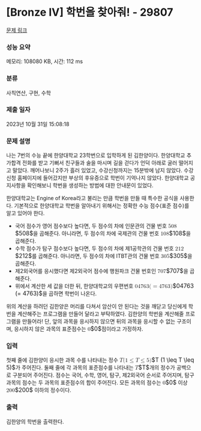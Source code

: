 # [Bronze IV] 학번을 찾아줘! - 29807 

[문제 링크](https://www.acmicpc.net/problem/29807) 

### 성능 요약

메모리: 108080 KB, 시간: 112 ms

### 분류

사칙연산, 구현, 수학

### 제출 일자

2023년 10월 31일 15:08:18

### 문제 설명

<p>나는 7번의 수능 끝에 한양대학교 23학번으로 입학하게 된 김한양이다. 한양대학교 추가합격 전화를 받고 기뻐서 친구들과 술을 마시며 길을 걷다가 언덕 아래로 굴러 떨어지고 말았다. 깨어나보니 2주가 흘러 있었고, 수강신청까지는 15분밖에 남지 않았다. 수강신청 홈페이지에 들어갔지만 부상의 후유증으로 학번이 기억나지 않았다. 한양대학교 공지사항을 확인해보니 학번을 생성하는 방법에 대한 안내문이 있었다.</p>

<p>한양대학교는 Engine of Korea라고 불리는 만큼 학번을 만들 때 특수한 공식을 사용한다. 기본적으로 한양대학교 학번을 알아내기 위해서는 정확한 수능 점수(표준 점수)를 알고 있어야 한다. </p>

<ul>
	<li>국어 점수가 영어 점수보다 높다면, 두 점수의 차에 인문관의 건물 번호 <mjx-container class="MathJax" jax="CHTML" style="font-size: 109%; position: relative;"><mjx-math class="MJX-TEX" aria-hidden="true"><mjx-mn class="mjx-n"><mjx-c class="mjx-c35"></mjx-c><mjx-c class="mjx-c30"></mjx-c><mjx-c class="mjx-c38"></mjx-c></mjx-mn></mjx-math><mjx-assistive-mml unselectable="on" display="inline"><math xmlns="http://www.w3.org/1998/Math/MathML"><mn>508</mn></math></mjx-assistive-mml><span aria-hidden="true" class="no-mathjax mjx-copytext">$508$</span></mjx-container>을 곱해준다. 	아니라면, 두 점수의 차에 국제관의 건물 번호 <mjx-container class="MathJax" jax="CHTML" style="font-size: 109%; position: relative;"><mjx-math class="MJX-TEX" aria-hidden="true"><mjx-mn class="mjx-n"><mjx-c class="mjx-c31"></mjx-c><mjx-c class="mjx-c30"></mjx-c><mjx-c class="mjx-c38"></mjx-c></mjx-mn></mjx-math><mjx-assistive-mml unselectable="on" display="inline"><math xmlns="http://www.w3.org/1998/Math/MathML"><mn>108</mn></math></mjx-assistive-mml><span aria-hidden="true" class="no-mathjax mjx-copytext">$108$</span></mjx-container>을 곱해준다.</li>
	<li>수학 점수가 탐구 점수보다 높다면, 두 점수의 차에 제1공학관의 건물  번호 <mjx-container class="MathJax" jax="CHTML" style="font-size: 109%; position: relative;"><mjx-math class="MJX-TEX" aria-hidden="true"><mjx-mn class="mjx-n"><mjx-c class="mjx-c32"></mjx-c><mjx-c class="mjx-c31"></mjx-c><mjx-c class="mjx-c32"></mjx-c></mjx-mn></mjx-math><mjx-assistive-mml unselectable="on" display="inline"><math xmlns="http://www.w3.org/1998/Math/MathML"><mn>212</mn></math></mjx-assistive-mml><span aria-hidden="true" class="no-mathjax mjx-copytext">$212$</span></mjx-container>를 곱해준다. 	아니라면, 두 점수의 차에 ITBT관의 건물 번호 <mjx-container class="MathJax" jax="CHTML" style="font-size: 109%; position: relative;"><mjx-math class="MJX-TEX" aria-hidden="true"><mjx-mn class="mjx-n"><mjx-c class="mjx-c33"></mjx-c><mjx-c class="mjx-c30"></mjx-c><mjx-c class="mjx-c35"></mjx-c></mjx-mn></mjx-math><mjx-assistive-mml unselectable="on" display="inline"><math xmlns="http://www.w3.org/1998/Math/MathML"><mn>305</mn></math></mjx-assistive-mml><span aria-hidden="true" class="no-mathjax mjx-copytext">$305$</span></mjx-container>을 곱해준다.</li>
	<li>제2외국어를 응시했다면 제2외국어 점수에 행원파크 건물 번호인 <mjx-container class="MathJax" jax="CHTML" style="font-size: 109%; position: relative;"><mjx-math class="MJX-TEX" aria-hidden="true"><mjx-mn class="mjx-n"><mjx-c class="mjx-c37"></mjx-c><mjx-c class="mjx-c30"></mjx-c><mjx-c class="mjx-c37"></mjx-c></mjx-mn></mjx-math><mjx-assistive-mml unselectable="on" display="inline"><math xmlns="http://www.w3.org/1998/Math/MathML"><mn>707</mn></math></mjx-assistive-mml><span aria-hidden="true" class="no-mathjax mjx-copytext">$707$</span></mjx-container>을 곱해준다.</li>
	<li>위에서 계산한 세 값을 더한 뒤, 한양대학교의 우편번호 <mjx-container class="MathJax" jax="CHTML" style="font-size: 109%; position: relative;"><mjx-math class="MJX-TEX" aria-hidden="true"><mjx-mn class="mjx-n"><mjx-c class="mjx-c30"></mjx-c><mjx-c class="mjx-c34"></mjx-c><mjx-c class="mjx-c37"></mjx-c><mjx-c class="mjx-c36"></mjx-c><mjx-c class="mjx-c33"></mjx-c></mjx-mn><mjx-mo class="mjx-n"><mjx-c class="mjx-c28"></mjx-c></mjx-mo><mjx-mo class="mjx-n"><mjx-c class="mjx-c3D"></mjx-c></mjx-mo><mjx-mn class="mjx-n" space="4"><mjx-c class="mjx-c34"></mjx-c><mjx-c class="mjx-c37"></mjx-c><mjx-c class="mjx-c36"></mjx-c><mjx-c class="mjx-c33"></mjx-c></mjx-mn><mjx-mo class="mjx-n"><mjx-c class="mjx-c29"></mjx-c></mjx-mo></mjx-math><mjx-assistive-mml unselectable="on" display="inline"><math xmlns="http://www.w3.org/1998/Math/MathML"><mn>04763</mn><mo stretchy="false">(</mo><mo>=</mo><mn>4763</mn><mo stretchy="false">)</mo></math></mjx-assistive-mml><span aria-hidden="true" class="no-mathjax mjx-copytext">$04763 (= 4763)$</span></mjx-container>을 곱하면 학번이 나온다.</li>
</ul>

<p>위의 계산을 하려던 김한양은 머리를 다쳐서 암산이 안 된다는 것을 깨닫고 당신에게 학번을 계산해주는 프로그램을 만들어 달라고 부탁하였다. 김한양의 학번을 계산해줄 프로그램을 만들어라! 단, 앞의 과목을 응시하지 않으면 뒤의 과목을 응시할 수 없는 구조이며, 응시하지 않은 과목의 표준점수는 <mjx-container class="MathJax" jax="CHTML" style="font-size: 109%; position: relative;"><mjx-math class="MJX-TEX" aria-hidden="true"><mjx-mn class="mjx-n"><mjx-c class="mjx-c30"></mjx-c></mjx-mn></mjx-math><mjx-assistive-mml unselectable="on" display="inline"><math xmlns="http://www.w3.org/1998/Math/MathML"><mn>0</mn></math></mjx-assistive-mml><span aria-hidden="true" class="no-mathjax mjx-copytext">$0$</span></mjx-container>점이라고 가정하자.</p>

### 입력 

 <p>첫째 줄에 김한양이 응시한 과목 수를 나타내는 정수 <mjx-container class="MathJax" jax="CHTML" style="font-size: 109%; position: relative;"><mjx-math class="MJX-TEX" aria-hidden="true"><mjx-mi class="mjx-i"><mjx-c class="mjx-c1D447 TEX-I"></mjx-c></mjx-mi><mjx-mo class="mjx-n"><mjx-c class="mjx-c28"></mjx-c></mjx-mo><mjx-mn class="mjx-n"><mjx-c class="mjx-c31"></mjx-c></mjx-mn><mjx-mo class="mjx-n" space="4"><mjx-c class="mjx-c2264"></mjx-c></mjx-mo><mjx-mi class="mjx-i" space="4"><mjx-c class="mjx-c1D447 TEX-I"></mjx-c></mjx-mi><mjx-mo class="mjx-n" space="4"><mjx-c class="mjx-c2264"></mjx-c></mjx-mo><mjx-mn class="mjx-n" space="4"><mjx-c class="mjx-c35"></mjx-c></mjx-mn><mjx-mo class="mjx-n"><mjx-c class="mjx-c29"></mjx-c></mjx-mo></mjx-math><mjx-assistive-mml unselectable="on" display="inline"><math xmlns="http://www.w3.org/1998/Math/MathML"><mi>T</mi><mo stretchy="false">(</mo><mn>1</mn><mo>≤</mo><mi>T</mi><mo>≤</mo><mn>5</mn><mo stretchy="false">)</mo></math></mjx-assistive-mml><span aria-hidden="true" class="no-mathjax mjx-copytext">$T (1 \leq T \leq 5)$</span></mjx-container>가 주어진다. 둘째 줄에 각 과목의 표준점수를 나타내는 <mjx-container class="MathJax" jax="CHTML" style="font-size: 109%; position: relative;"><mjx-math class="MJX-TEX" aria-hidden="true"><mjx-mi class="mjx-i"><mjx-c class="mjx-c1D447 TEX-I"></mjx-c></mjx-mi></mjx-math><mjx-assistive-mml unselectable="on" display="inline"><math xmlns="http://www.w3.org/1998/Math/MathML"><mi>T</mi></math></mjx-assistive-mml><span aria-hidden="true" class="no-mathjax mjx-copytext">$T$</span></mjx-container>개의 정수가 공백으로 구분되어 주어진다. 점수는 국어, 수학, 영어, 탐구, 제2외국어 순서로 주어지며, 탐구 과목의 점수는 두 과목의 표준점수의 합이 주어진다. 모든 과목의 점수는 <mjx-container class="MathJax" jax="CHTML" style="font-size: 109%; position: relative;"><mjx-math class="MJX-TEX" aria-hidden="true"><mjx-mn class="mjx-n"><mjx-c class="mjx-c30"></mjx-c></mjx-mn></mjx-math><mjx-assistive-mml unselectable="on" display="inline"><math xmlns="http://www.w3.org/1998/Math/MathML"><mn>0</mn></math></mjx-assistive-mml><span aria-hidden="true" class="no-mathjax mjx-copytext">$0$</span></mjx-container> 이상 <mjx-container class="MathJax" jax="CHTML" style="font-size: 109%; position: relative;"><mjx-math class="MJX-TEX" aria-hidden="true"><mjx-mn class="mjx-n"><mjx-c class="mjx-c32"></mjx-c><mjx-c class="mjx-c30"></mjx-c><mjx-c class="mjx-c30"></mjx-c></mjx-mn></mjx-math><mjx-assistive-mml unselectable="on" display="inline"><math xmlns="http://www.w3.org/1998/Math/MathML"><mn>200</mn></math></mjx-assistive-mml><span aria-hidden="true" class="no-mathjax mjx-copytext">$200$</span></mjx-container> 이하의 정수이다.</p>

### 출력 

 <p>김한양의 학번을 출력한다.</p>

